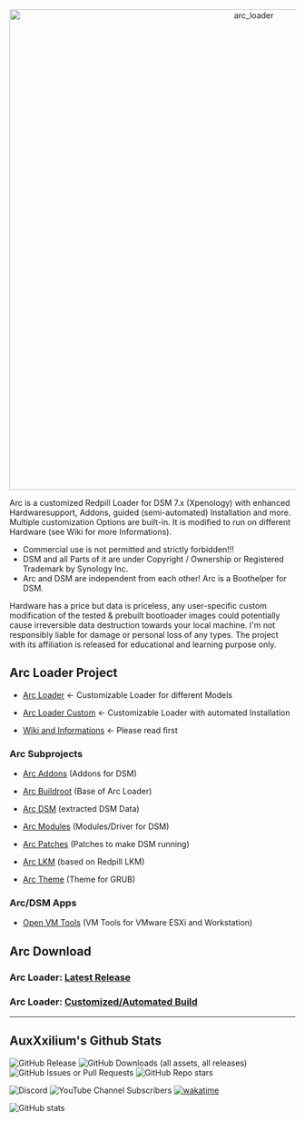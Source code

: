 <center><img width="845" alt="arc_loader" src="https://github.com/AuxXxilium/AuxXxilium/assets/67025065/ef975a36-9f3e-4cfb-813c-402db69611e7"></center>

Arc is a customized Redpill Loader for DSM 7.x (Xpenology) with enhanced Hardwaresupport, Addons, guided (semi-automated) Installation and more. Multiple customization Options are built-in. It is modified to run on different Hardware (see Wiki for more Informations).

* Commercial use is not permitted and strictly forbidden!!!
* DSM and all Parts of it are under Copyright / Ownership or Registered Trademark by Synology Inc.
* Arc and DSM are independent from each other! Arc is a Boothelper for DSM.

Hardware has a price but data is priceless, any user-specific custom modification of the tested & prebuilt bootloader images could potentially cause irreversible data destruction towards your local machine. I'm not responsibly liable for damage or personal loss of any types. The project with its affiliation is released for educational and learning purpose only.


## Arc Loader Project

* <a href="https://github.com/AuxXxilium/arc">Arc Loader</a> <- Customizable Loader for different Models

* <a href="https://auxxxilium.github.io/arc">Arc Loader Custom</a> <- Customizable Loader with automated Installation

* <a href="https://github.com/AuxXxilium/AuxXxilium/wiki">Wiki and Informations</a> <- Please read first


### Arc Subprojects

*  <a href="https://github.com/AuxXxilium/arc-addons">Arc Addons</a> (Addons for DSM)

*  <a href="https://github.com/AuxXxilium/arc-buildroot">Arc Buildroot</a> (Base of Arc Loader)

*  <a href="https://github.com/AuxXxilium/arc-dsm">Arc DSM</a> (extracted DSM Data)

*  <a href="https://github.com/AuxXxilium/arc-modules">Arc Modules</a> (Modules/Driver for DSM)

*  <a href="https://github.com/AuxXxilium/arc-patches">Arc Patches</a> (Patches to make DSM running)

*  <a href="https://github.com/AuxXxilium/arc-lkm">Arc LKM</a> (based on Redpill LKM)

*  <a href="https://github.com/AuxXxilium/arc-theme">Arc Theme</a> (Theme for GRUB)

### Arc/DSM Apps

* <a href="https://github.com/AuxXxilium/synology-dsm-open-vm-tools">Open VM Tools</a> (VM Tools for VMware ESXi and Workstation)

## Arc Download

### Arc Loader:             <a href="https://github.com/AuxXxilium/arc/releases/latest">Latest Release</a>
### Arc Loader:             <a href="https://auxxxilium.github.io/arc">Customized/Automated Build</a>

---

## AuxXxilium's Github Stats

![GitHub Release](https://img.shields.io/github/v/release/AuxXxilium/arc?sort=date&display_name=release&style=flat-square&logo=github&label=release&link=https%3A%2F%2Fgithub.com%2FAuxXxilium%2Farc) ![GitHub Downloads (all assets, all releases)](https://img.shields.io/github/downloads/AuxXxilium/arc/total?style=flat-square&logo=github&link=https%3A%2F%2Fgithub.com%2FAuxXxilium%2Farc) 
![GitHub Issues or Pull Requests](https://img.shields.io/github/issues-closed-raw/AuxXxilium/arc?style=flat-square&logo=github&label=custom%20builds&link=https%3A%2F%2Fauxxxilium.github.io%2Farc%2Fcustom.html) 
![GitHub Repo stars](https://img.shields.io/github/stars/AuxXxilium/arc?style=flat-square&logo=github&link=https%3A%2F%2Fgithub.com%2FAuxXxilium%2Farc)

![Discord](https://img.shields.io/discord/639072565155069962?style=flat-square&logo=discord&label=Discord&link=https%3A%2F%2Fdiscord.auxxxilium.tech)
![YouTube Channel Subscribers](https://img.shields.io/youtube/channel/subscribers/UCOJJM6kvbqc5vytWR-TGu0w?style=flat-square&logo=youtube&label=Youtube&link=https%3A%2F%2Fyoutube.auxxxilium.tech)
[![wakatime](https://wakatime.com/badge/user/faedcb8b-e7cf-4ef4-8c9f-d24d6b2de49c.svg)](https://wakatime.com/@faedcb8b-e7cf-4ef4-8c9f-d24d6b2de49c)

![GitHub stats](https://github-readme-stats-sigma-five.vercel.app/api?username=AuxXxilium&show_icons=true&theme=react&hide_title=true&include_all_commits=true)
